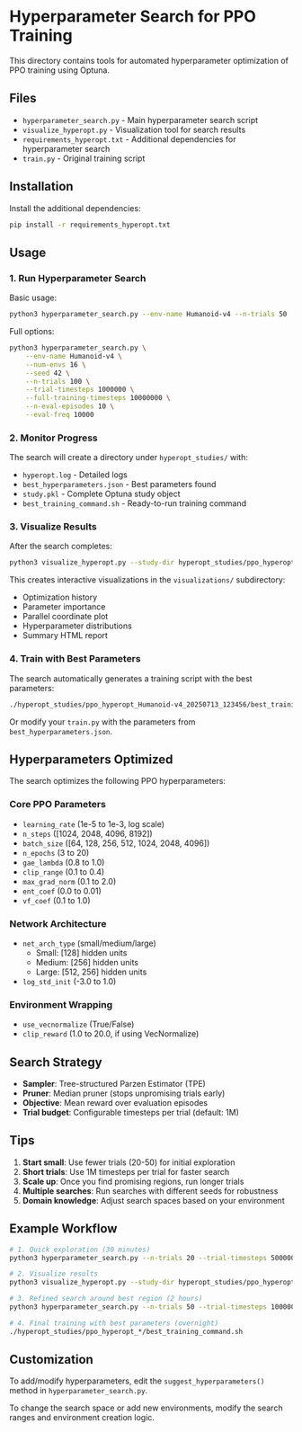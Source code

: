 # Hyperparameter Search for PPO Training

This directory contains tools for automated hyperparameter optimization of PPO training using Optuna.

## Files

- `hyperparameter_search.py` - Main hyperparameter search script
- `visualize_hyperopt.py` - Visualization tool for search results
- `requirements_hyperopt.txt` - Additional dependencies for hyperparameter search
- `train.py` - Original training script

## Installation

Install the additional dependencies:

```bash
pip install -r requirements_hyperopt.txt
```

## Usage

### 1. Run Hyperparameter Search

Basic usage:
```bash
python3 hyperparameter_search.py --env-name Humanoid-v4 --n-trials 50
```

Full options:
```bash
python3 hyperparameter_search.py \
    --env-name Humanoid-v4 \
    --num-envs 16 \
    --seed 42 \
    --n-trials 100 \
    --trial-timesteps 1000000 \
    --full-training-timesteps 10000000 \
    --n-eval-episodes 10 \
    --eval-freq 10000
```

### 2. Monitor Progress

The search will create a directory under `hyperopt_studies/` with:
- `hyperopt.log` - Detailed logs
- `best_hyperparameters.json` - Best parameters found
- `study.pkl` - Complete Optuna study object
- `best_training_command.sh` - Ready-to-run training command

### 3. Visualize Results

After the search completes:
```bash
python3 visualize_hyperopt.py --study-dir hyperopt_studies/ppo_hyperopt_Humanoid-v4_20250713_123456
```

This creates interactive visualizations in the `visualizations/` subdirectory:
- Optimization history
- Parameter importance
- Parallel coordinate plot
- Hyperparameter distributions
- Summary HTML report

### 4. Train with Best Parameters

The search automatically generates a training script with the best parameters:
```bash
./hyperopt_studies/ppo_hyperopt_Humanoid-v4_20250713_123456/best_training_command.sh
```

Or modify your `train.py` with the parameters from `best_hyperparameters.json`.

## Hyperparameters Optimized

The search optimizes the following PPO hyperparameters:

### Core PPO Parameters
- `learning_rate` (1e-5 to 1e-3, log scale)
- `n_steps` ([1024, 2048, 4096, 8192])
- `batch_size` ([64, 128, 256, 512, 1024, 2048, 4096])
- `n_epochs` (3 to 20)
- `gae_lambda` (0.8 to 1.0)
- `clip_range` (0.1 to 0.4)
- `max_grad_norm` (0.1 to 2.0)
- `ent_coef` (0.0 to 0.01)
- `vf_coef` (0.1 to 1.0)

### Network Architecture
- `net_arch_type` (small/medium/large)
  - Small: [128] hidden units
  - Medium: [256] hidden units  
  - Large: [512, 256] hidden units
- `log_std_init` (-3.0 to 1.0)

### Environment Wrapping
- `use_vecnormalize` (True/False)
- `clip_reward` (1.0 to 20.0, if using VecNormalize)

## Search Strategy

- **Sampler**: Tree-structured Parzen Estimator (TPE)
- **Pruner**: Median pruner (stops unpromising trials early)
- **Objective**: Mean reward over evaluation episodes
- **Trial budget**: Configurable timesteps per trial (default: 1M)

## Tips

1. **Start small**: Use fewer trials (20-50) for initial exploration
2. **Short trials**: Use 1M timesteps per trial for faster search
3. **Scale up**: Once you find promising regions, run longer trials
4. **Multiple searches**: Run searches with different seeds for robustness
5. **Domain knowledge**: Adjust search spaces based on your environment

## Example Workflow

```bash
# 1. Quick exploration (30 minutes)
python3 hyperparameter_search.py --n-trials 20 --trial-timesteps 500000

# 2. Visualize results
python3 visualize_hyperopt.py --study-dir hyperopt_studies/ppo_hyperopt_*

# 3. Refined search around best region (2 hours)
python3 hyperparameter_search.py --n-trials 50 --trial-timesteps 1000000

# 4. Final training with best parameters (overnight)
./hyperopt_studies/ppo_hyperopt_*/best_training_command.sh
```

## Customization

To add/modify hyperparameters, edit the `suggest_hyperparameters()` method in `hyperparameter_search.py`.

To change the search space or add new environments, modify the search ranges and environment creation logic.
